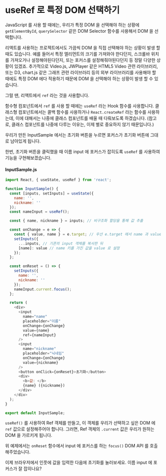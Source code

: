 # useRef 로 특정 DOM 선택하기

JavaScript 를 사용 할 때에는, 우리가 특정 DOM 을 선택해야 하는 상황에 `getElementById`, `querySelector` 같은 DOM Selector 함수를 사용해서 DOM 을 선택합니다.

리액트를 사용하는 프로젝트에서도 가끔씩 DOM 을 직접 선택해야 하는 상황이 발생 할 때도 있습니다. 예를 들어서 특정 엘리먼트의 크기를 가져와야 한다던지, 스크롤바 위치를 가져오거나 설정해야된다던지, 또는 포커스를 설정해줘야된다던지 등 정말 다양한 상황이 있겠죠. 추가적으로 Video.js, JWPlayer 같은 HTML5 Video 관련 라이브러리, 또는 D3, chart.js 같은 그래프 관련 라이브러리 등의 외부 라이브러리를 사용해야 할 때에도 특정 DOM 에다 적용하기 때문에 DOM 을 선택해야 하는 상황이 발생 할 수 있습니다.

그럴 땐, 리액트에서 `ref` 라는 것을 사용합니다.

함수형 컴포넌트에서 `ref` 를 사용 할 때에는 `useRef` 라는 Hook 함수를 사용합니다. 클래스형 컴포넌트에서는 콜백 함수를 사용하거나  `React.createRef` 라는 함수를 사용하는데, 이에 대해서는 나중에 클래스 컴포넌트를 배울 때 다뤄보도록 하겠습니다. (참고로, 클래스 컴포넌트를 나중에 다루는 이유는, 이제 별로 중요하지 않기 때문입니다.)

우리가 만든 InputSample 에서는 초기화 버튼을 누르면 포커스가 초기화 버튼에 그대로 남아있게 됩니다.

한번, 초기화 버튼을 클릭했을 때 이름 input 에 포커스가 잡히도록 `useRef` 를 사용하여 기능을 구현해보겠습니다.


#### InputSample.js
```javascript
import React, { useState, useRef } from 'react';

function InputSample() {
  const [inputs, setInputs] = useState({
    name: '',
    nickname: ''
  });
  const nameInput = useRef();

  const { name, nickname } = inputs; // 비구조화 할당을 통해 값 추출

  const onChange = e => {
    const { value, name } = e.target; // 우선 e.target 에서 name 과 value 를 추출
    setInputs({
      ...inputs, // 기존의 input 객체를 복사한 뒤
      [name]: value // name 키를 가진 값을 value 로 설정
    });
  };

  const onReset = () => {
    setInputs({
      name: '',
      nickname: ''
    });
    nameInput.current.focus();
  };

  return (
    <div>
      <input
        name="name"
        placeholder="이름"
        onChange={onChange}
        value={name}
        ref={nameInput}
      />
      <input
        name="nickname"
        placeholder="닉네임"
        onChange={onChange}
        value={nickname}
      />
      <button onClick={onReset}>초기화</button>
      <div>
        <b>값: </b>
        {name} ({nickname})
      </div>
    </div>
  );
}

export default InputSample;
```

`useRef()` 를 사용하여 Ref 객체를 만들고, 이 객체를 우리가 선택하고 싶은 DOM 에 `ref` 값으로 설정해주어야 합니다. 그러면, Ref 객체의 `.current` 값은 우리가 원하는 DOM 을 가르키게 됩니다.

위 예제에서는 `onReset` 함수에서 input 에 포커스를 하는 `focus()` DOM API 를 호출해주었습니다.

이제 브라우저에서 인풋에 값을 입력한 다음에 초기화를 눌러보세요. 이름 input 에 포커스가 잘 잡히나요?
